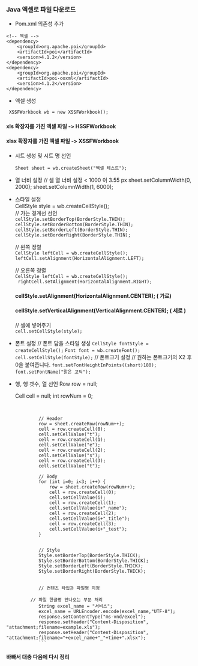 ### Java 엑셀로 파일 다운로드

  
* Pom.xml 의존성 추가
```
<!-- 엑셀 -->
<dependency>
    <groupId>org.apache.poi</groupId>
    <artifactId>poi</artifactId>
    <version>4.1.2</version>
</dependency>
<dependency>
    <groupId>org.apache.poi</groupId>
    <artifactId>poi-ooxml</artifactId>
    <version>4.1.2</version>
</dependency>
```

* 엑셀 생성

 ` XSSFWorkbook wb = new XSSFWorkbook();`
  #### xls 확장자를 가진 엑셀 파일 -> HSSFWorkbook
  #### xlsx 확장자를 가진 엑셀 파일 -> XSSFWorkbook
* 시트 생성 및 시트 명 선언 

  `Sheet sheet = wb.createSheet("엑셀 테스트");`   

* 열 너비 설정
  // 셀 열 너비 설정 < 1000 이 3.55 px
		sheet.setColumnWidth(0, 2000);
		sheet.setColumnWidth(1, 6000);
* 스타일 설정   
  CellStyle style = wb.createCellStyle();      
  // 가는 경계선 선언       
	`cellStyle.setBorderTop(BorderStyle.THIN);`    
	`cellStyle.setBorderBottom(BorderStyle.THIN);`      
	`cellStyle.setBorderLeft(BorderStyle.THIN);  `     
	`cellStyle.setBorderRight(BorderStyle.THIN);`      
  
  // 왼쪽 정렬   
   `CellStyle leftCell = wb.createCellStyle();`   
   `leftCell.setAlignment(HorizontalAlignment.LEFT); `   
  
   // 오른쪽 정렬    
   `CellStyle leftCell = wb.createCellStyle(); `   
  ` rightCell.setAlignment(HorizontalAlignment.RIGHT);`
  
  #### cellStyle.setAlignment(HorizontalAlignment.CENTER); ( 가로)
  #### cellStyle.setVerticalAlignment(VerticalAlignment.CENTER); ( 세로 )
  // 셀에 넣어주기    
  `cell.setCellStyle(style);`    
  
  
* 폰트 설정
   // 폰트 담을 스타일 생성
   `CellStyle fontStyle = createCellStyle();`
   `Font font = wb.createFont();` 
   `cell.setCellStyle(fontStyle);`
   // 폰트크기 설정
   // 원하는 폰트크기의 X2 후 0을 붙여줍니다.
   `font.setFontHeightInPoints((short)180);`     
   `font.setFontName("맑은 고딕");`
 
* 행, 행 갯수, 열 선언
  Row row = null;

  Cell cell = null;
  int rowNum = 0;

​		    		        

		        // Header
		        row = sheet.createRow(rowNum++);
		        cell = row.createCell(0);
		        cell.setCellValue("t");
		        cell = row.createCell(1);
		        cell.setCellValue("e");
		        cell = row.createCell(2);
		        cell.setCellValue("s");
		        cell = row.createCell(3);
		        cell.setCellValue("t");
	
		        // Body
		        for (int i=0; i<3; i++) {
		            row = sheet.createRow(rowNum++);
		            cell = row.createCell(0);
		            cell.setCellValue(i);
		            cell = row.createCell(1);
		            cell.setCellValue(i+"_name");
		            cell = row.createCell(2);
		            cell.setCellValue(i+"_title");
		            cell = row.createCell(3);
		            cell.setCellValue(i+"_test");
		        }
			
			 
		        // Style
		        Style.setBorderTop(BorderStyle.THICK);
		        Style.setBorderBottom(BorderStyle.THICK);
		        Style.setBorderLeft(BorderStyle.THICK);
		        Style.setBorderRight(BorderStyle.THICK);
			
			
		        // 컨텐츠 타입과 파일명 지정
		        
		 	 // 파일 한글명 안나오는 부분 처리 
		        String excel_name = "서비스";
		        excel_name = URLEncoder.encode(excel_name,"UTF-8");
		        response.setContentType("ms-vnd/excel");
		        response.setHeader("Content-Disposition", "attachment;filename=example.xls");
		        response.setHeader("Content-Disposition", "attachment;filename="+excel_name+"_"+time+".xlsx");
	     		```

#### 바빠서 대충 다음에 다시 정리
#### 
